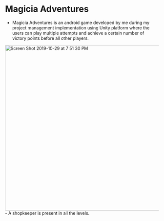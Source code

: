 # Magicia Adventures
- Magicia Adventures is an android game developed by me during my project management implementation using Unity platform where the users can play multiple attempts and achieve a certain number of victory points before all other players. 

<img width="540" alt="Screen Shot 2019-10-29 at 7 51 30 PM" src="https://user-images.githubusercontent.com/30482314/67817928-cf7a3d80-fa85-11e9-843e-66e8eed68b5e.png">
- A shopkeeper is present in all the levels.
